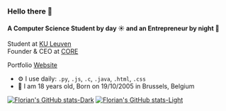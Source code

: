 ### Hello there 👋

#### A Computer Science Student by day ☀️ and an Entrepreneur by night 🌙

Student at [KU Leuven](https://www.kuleuven.be/kuleuven/)<br>
Founder & CEO at [CORE](https://coreworld.shop/)<br>

Portfolio [Website](https://www.braunf.net/)<br>

- ⚙️ I use daily: `.py`, `.js`, `.c`, `.java`, `.html`, `.css`
- 🔞 I am 18 years old, Born on 19/10/2005 in Brussels, Belgium

[![Florian's GitHub stats-Dark](https://github-readme-stats.vercel.app/api/top-langs/?username=ipwnd&layout=compact&theme=dark&bg_color=00000000&hide_border=true#gh-dark-mode-only)](https://github-readme-stats.vercel.app/api/top-langs/?username=ipwnds&layout=compact&theme=dark&bg_color=00000000&hide_border=true#gh-dark-mode-only)
[![Florian's GitHub stats-Light](https://github-readme-stats.vercel.app/api/top-langs/?username=ipwnd&layout=compact&theme=default&bg_color=00000000&hide_border=true#gh-light-mode-only)](https://github-readme-stats.vercel.app/api/top-langs/?username=ipwnds&layout=compact&theme=default&bg_color=00000000&hide_border=true#gh-light-mode-only)
